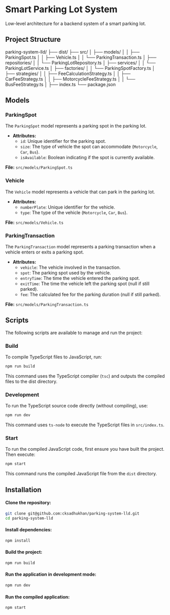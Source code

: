 # Smart Parking Lot System

Low-level architecture for a backend system of a smart parking lot.

## Project Structure

parking-system-lld/
├── dist/
├── src/
│ ├── models/
│ │ ├── ParkingSpot.ts
│ │ ├── Vehicle.ts
│ │ └── ParkingTransaction.ts
│ ├── repositories/
│ │ └── ParkingLotRepository.ts
│ ├── services/
│ │ └── ParkingLotService.ts
│ ├── factories/
│ │ └── ParkingSpotFactory.ts
│ ├── strategies/
│ │ ├── FeeCalculationStrategy.ts
│ │ ├── CarFeeStrategy.ts
│ │ ├── MotorcycleFeeStrategy.ts
│ │ └── BusFeeStrategy.ts
│ ├── index.ts
└── package.json

## Models

### ParkingSpot

The `ParkingSpot` model represents a parking spot in the parking lot.

- **Attributes:**
  - `id`: Unique identifier for the parking spot.
  - `size`: The type of vehicle the spot can accommodate (`Motorcycle`, `Car`, `Bus`).
  - `isAvailable`: Boolean indicating if the spot is currently available.

**File:** `src/models/ParkingSpot.ts`

### Vehicle

The `Vehicle` model represents a vehicle that can park in the parking lot.

- **Attributes:**
  - `numberPlate`: Unique identifier for the vehicle.
  - `type`: The type of the vehicle (`Motorcycle`, `Car`, `Bus`).

**File:** `src/models/Vehicle.ts`

### ParkingTransaction

The `ParkingTransaction` model represents a parking transaction when a vehicle enters or exits a parking spot.

- **Attributes:**
  - `vehicle`: The vehicle involved in the transaction.
  - `spot`: The parking spot used by the vehicle.
  - `entryTime`: The time the vehicle entered the parking spot.
  - `exitTime`: The time the vehicle left the parking spot (null if still parked).
  - `fee`: The calculated fee for the parking duration (null if still parked).

**File:** `src/models/ParkingTransaction.ts`

## Scripts

The following scripts are available to manage and run the project:

### Build

To compile TypeScript files to JavaScript, run:

```bash
npm run build
```

This command uses the TypeScript compiler (`tsc`) and outputs the compiled files to the dist directory.

### Development

To run the TypeScript source code directly (without compiling), use:

```bash
npm run dev
```

This command uses `ts-node` to execute the TypeScript files in `src/index.ts`.

### Start

To run the compiled JavaScript code, first ensure you have built the project. Then execute:

```bash
npm start
```

This command runs the compiled JavaScript file from the `dist` directory.

## Installation

#### Clone the repository:

```bash
git clone git@github.com:cksadhukhan/parking-system-lld.git
cd parking-system-lld
```

#### Install dependencies:

```bash
npm install
```

#### Build the project:

```bash
npm run build
```

#### Run the application in development mode:

```bash
npm run dev
```

#### Run the compiled application:

```bash
npm start
```
